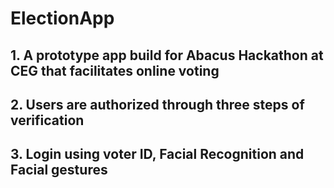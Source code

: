 # ElectionApp
## 1. A prototype app build for Abacus Hackathon at CEG that facilitates online voting
## 2. Users are authorized through three steps of verification
## 3. Login using voter ID, Facial Recognition and Facial gestures
